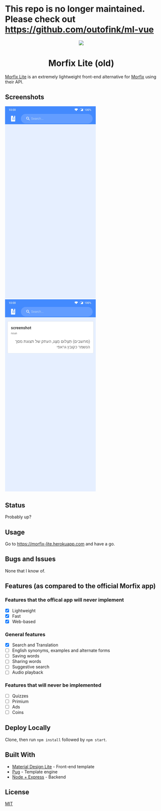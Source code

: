 # This repo is no longer maintained. Please check out https://github.com/outofink/ml-vue

<p align="center">
<img src="https://github.com/outofink/morfix-lite/raw/master/public/icons/ml192.png">
</p>

<h1 align="center">Morfix Lite (old)</h1>

[Morfix Lite](https://morfix-lite.herokuapp.com) is an extremely lightweight front-end alternative for [Morfix](http://www.morfix.co.il/) using their API.

## Screenshots

<img src="https://github.com/outofink/morfix-lite/raw/master/screenshots/home.jpg" width=300> &nbsp;&nbsp;&nbsp;&nbsp;&nbsp;&nbsp;&nbsp;
<img src="https://github.com/outofink/morfix-lite/raw/master/screenshots/main.jpg" width=300>

## Status

Probably up?

## Usage

Go to https://morfix-lite.herokuapp.com and have a go.

## Bugs and Issues

None that I know of.

## Features (as compared to the official Morfix app)

### Features that the offical app will never implement
- [x] Lightweight
- [x] Fast
- [x] Web-based

### General features
- [x] Search and Translation
- [ ] English synonyms, examples and alternate forms
- [ ] Saving words
- [ ] Sharing words
- [ ] Suggestive search
- [ ] Audio playback

### Features that will never be implemented
- [ ] Quizzes
- [ ] Primium
- [ ] Ads
- [ ] Coins

## Deploy Locally
Clone, then run `npm install` followed by `npm start`.

## Built With

* [Material Design Lite](https://getmdl.io/) - Front-end template
* [Pug](https://pugjs.org) - Template engine
* [Node + Express](https://expressjs.com/) - Backend

## License

[MIT](https://github.com/outofink/morfix-lite/raw/master/LICENSE.md)
